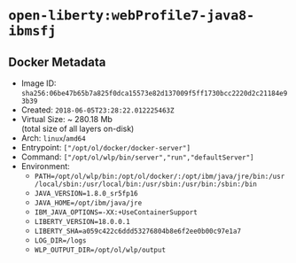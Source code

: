 # `open-liberty:webProfile7-java8-ibmsfj`

## Docker Metadata

- Image ID: `sha256:06be47b65b7a825f0dca15573e82d137009f5ff1730bcc2220d2c21184e93b39`
- Created: `2018-06-05T23:28:22.012225463Z`
- Virtual Size: ~ 280.18 Mb  
  (total size of all layers on-disk)
- Arch: `linux`/`amd64`
- Entrypoint: `["/opt/ol/docker/docker-server"]`
- Command: `["/opt/ol/wlp/bin/server","run","defaultServer"]`
- Environment:
  - `PATH=/opt/ol/wlp/bin:/opt/ol/docker/:/opt/ibm/java/jre/bin:/usr/local/sbin:/usr/local/bin:/usr/sbin:/usr/bin:/sbin:/bin`
  - `JAVA_VERSION=1.8.0_sr5fp16`
  - `JAVA_HOME=/opt/ibm/java/jre`
  - `IBM_JAVA_OPTIONS=-XX:+UseContainerSupport`
  - `LIBERTY_VERSION=18.0.0.1`
  - `LIBERTY_SHA=a059c422c6ddd53276804b8e6f2ee0b00c97e1a7`
  - `LOG_DIR=/logs`
  - `WLP_OUTPUT_DIR=/opt/ol/wlp/output`
